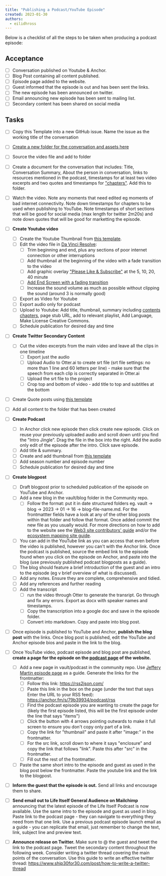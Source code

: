 ```yaml
---
title: "Publishing a Podcast/YouTube Episode"
created: 2023-01-30
authors: 
  - eilidhross
---
```


Below is a checklist of all the steps to be taken when producing a podcast episode:

## Acceptance 

- [ ] Conversation published on Youtube & Anchor.
- [ ] Blog Post containing all content published.
- [ ] Episode page added to the website.
- [ ] Guest informed that the episode is out and has been sent the links.
- [ ] The new episode has been announced on twitter.
- [ ] Email announcing new episode has been sent to mailing list.
- [ ] Secondary content has been shared on social media

## Tasks

- [ ] Copy this Template into a new GitHub issue. Name the issue as the working title of the conversation
- [ ] [Create a new folder for the conversation and assets here](https://drive.google.com/drive/folders/12BskqKPp85XNdU2sespI--E7VPi45hGJ?usp=sharing)
- [ ] Source the video file and add to folder
- [ ] Create a document for the conversation that includes: Title, Conversation Summary, About the person in conversation, links to resources mentioned in the podcast, timestamps for at least two video excerpts and two quotes and timestamps for ["chapters"](https://www.youtube.com/watch?v=pvkTC2xIbeY). Add this to folder.
- [ ] Watch the video. Note any moments that need edited eg moments of bad internet connectivity. Note down timestamps for chapters to be used when publishing to YouTube. Note timestamps of short sections that will be good for social media (max length for twitter 2m20s) and note down quotes that will be good for marketting the episode.

- [ ] **Create Youtube video**
	- [ ] Create the Youtube Thumbnail from [this template](https://www.canva.com/design/DAE99drPH4s/7mR8CgHWyHfimwC9jDerDA/edit?utm_content=DAE99drPH4s&utm_campaign=designshare&utm_medium=link2&utm_source=sharebutton).
	- [ ] Edit the video file in [Da Vinci Resolve](https://www.blackmagicdesign.com/products/davinciresolve):
		- [ ] Trim beginning and end, plus any sections of poor internet connection or other interruptions
		- [ ] Add thumbnail at the beginning of the video with a fade transition to the video
		- [ ] Add graphic overlay ["Please Like & Subscribe"](https://drive.google.com/file/d/1iQjSdgjTyrN9xnQ8Xnlzdjmk2sw2eKXJ/view?usp=sharing) at the 5, 10, 20, 40 minute
		- [ ] [Add End Screen with a fading transition](https://drive.google.com/file/d/1fC8c_tyoOxxGGhGqgJuwFscu6vYzbrqe/view?usp=sharing)
		- [ ] Increase the sound volume as much as possible without clipping the sound (around 3 is normally good) 
	- [ ] Export as Video for Youtube
	- [ ] Export audio only for podcast
	- [ ] Upload to Youtube: Add title, thumbnail, summary including [contents chapters](https://www.youtube.com/watch?v=pvkTC2xIbeY), page stub URL, add to relevant playlist, Add Language, Make License Creative Commons.
	- [ ] Schedule publication for desired day and time

- [ ] **Create Twitter Secondary Content**
	- [ ] Cut the video excerpts from the main video and leave all the clips in one timeline
		- [ ] Export just the audio
		- [ ] Upload Audio to Otter.ai to create srt file (srt file settings: no more than 1 line and 60 letters per line) - make sure that the speech from each clip is correctly separated in Otter.ai
		- [ ] Upload the srt file to the project 
		- [ ] Crop top and bottom of video - add title to top and subtitles at the bottom
- [ ] Create Quote posts using [this template](https://www.canva.com/design/DAE-ett42vU/63HsI5cGixlZ6cFQd09zCg/edit)
- [ ] Add all content to the folder that has been created 

- [ ] **Create Podcast**
	- [ ] In Anchor click new episode then click create new episode. Click on reuse your previously uploaded audio and scroll down until you find the "Intro Jingle". Drag the file in the box into the right. Add the audio only edit of the episode after the intro. Click save episode.
	- [ ] Add title & summary.
	- [ ] Create and add thumbnail from [this template](https://www.canva.com/design/DAE87pGGDUg/EgrVC9iJX5eATZGF5rE2pg/edit?utm_content=DAE87pGGDUg&utm_campaign=designshare&utm_medium=link2&utm_source=sharebutton)
	- [ ] Add season number and episode number
	- [ ] Schedule publication for desired day and time
  
- [ ] **Create blogpost**
	- [ ] Draft blogpost prior to scheduled publication of the episode on YouTube and Anchor. 
	- [ ] Add a new blog in the vault/blog folder in the Community repo. 
		- [ ] Follow the format: put it in date structured folders eg. vault -> blog -> 2023 -> 01 -> 16 -> blog-file-name.md. For the frontmattter fields have a look at any of the other blog posts within that folder and follow that format. Once added commit the new file as you usually would. For more directions on how to add to the website see the [Web3 site contributors' guide](https://web3.lifeitself.org/meta/editing) and/or the [ecosystem mapping site guide](https://ecosystem.lifeitself.org/contributors-guide).
	- [ ] You can add in the YouTube link as you can access that even before the video is published, however you can't with the Anchor link. Once the podcast is published, source the embed link to the episode found when you click on the episode on Anchor, and paste into the blog (use previously published podcast blogposts as a guide).
	- [ ] The blog should feature a brief introduction of the guest and an intro to the episode (eg v brief overview of what is discussed).
	- [ ] Add any notes. Ensure they are complete, comprehensive and tidied.
	- [ ] Add any references and further reading
	- [ ] Add the transcript
		- [ ] run the video through Otter to generate the transript. Go through and fix any errors. Export as docx with speaker names and timestamps.
		- [ ] Copy the transcription into a google doc and save in the episode folder.
		- [ ] Convert into markdown. Copy and paste into blog post.

- [ ] Once episode is published to YouTube and Anchor, **publish the blog post** with the links. Once blog post is published, edit the YouTube and Anchor episode bios and paste in the link to the blog.

- [ ] Once YouTube video, podcast episode and blog post are published, **create a page for the episode on the [podcast page](https://lifeitself.org/podcast) of the website.**
	- [ ] Add a new page in vault/podcast in the community repo. Use [Jeffery Martin episode page](https://lifeitself.org/podcast/a-scientific-approach-to-awakening-and-fundamental-wellbeing-podcast) as a guide. Generate the links for the frontmatter:
		- [ ] Follow this link: https://rss2json.com/
		- [ ] Paste this link in the box on the page (under the text that says Enter the URL to your RSS feed): https://anchor.fm/s/79b39934/podcast/rss 
		- [ ] Find the podcast episode you are wanting to create the page for (likely the first episode listed, this will be the first episode under the line that says "items")
		- [ ] Click the button with 4 arrows pointing outwards to make it full screen to ensure you don't copy only part of a link.
		- [ ] Copy the link for "thumbnail" and paste it after "image:" in the frontmatter.
		- [ ] For the src link, scroll down to where it says "enclosure" and copy the link that follows "link". Paste this after "src" in the frontmatter. 
		- [ ] Fill out the rest of the frontmatter.
	- [ ] Paste the same short intro to the episode and guest as used in the blog post below the frontmatter. Paste the youtube link and the link to the blogpost. 

- [ ] **Inform the guest that the episode is out.** Send all links and encourage them to share.

- [ ] **Send email out to Life Itself General Audience on Mailchimp** announcing that the latest episode of the Life Itself Podcast is now available. Use the same intro to the episode and guest as used in blog. Paste link to the podcast page - they can navigate to everything they need from that one link. Use a previous podcast episode launch email as a guide - you can replicate that email, just remember to change the text, link, subject line and preview text. 

- [ ] **Announce release on Twitter.** Make sure to @ the guest and tweet the link to the podcast page. Tweet the secondary content throughout the following week. Consider writing a twitter thread covering the main points of the conversation. Use this guide to write an effective twitter thread: https://www.ship30for30.com/post/how-to-write-a-twitter-thread 
